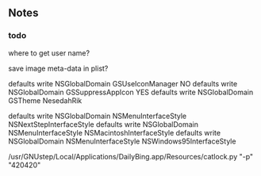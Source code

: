 ## Notes

### todo

where to get user name?

save image meta-data in plist?




defaults write NSGlobalDomain GSUseIconManager NO
defaults write NSGlobalDomain GSSuppressAppIcon YES
defaults write NSGlobalDomain GSTheme NesedahRik

defaults write NSGlobalDomain NSMenuInterfaceStyle NSNextStepInterfaceStyle
defaults write NSGlobalDomain NSMenuInterfaceStyle NSMacintoshInterfaceStyle
defaults write NSGlobalDomain NSMenuInterfaceStyle NSWindows95InterfaceStyle


/usr/GNUstep/Local/Applications/DailyBing.app/Resources/catlock.py "-p" "420420"